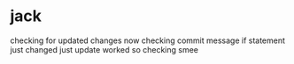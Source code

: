# jack
checking for updated changes
now checking commit message if statement
just changed
just update worked so checking smee
